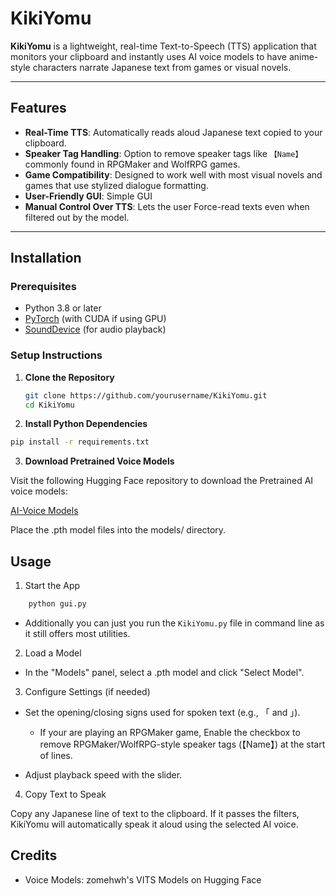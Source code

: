 # KikiYomu

**KikiYomu** is a lightweight, real-time Text-to-Speech (TTS) application that monitors your clipboard and instantly uses AI voice models to have anime-style characters narrate Japanese text from games or visual novels.

---

## Features

-  **Real-Time TTS**: Automatically reads aloud Japanese text copied to your clipboard.
-  **Speaker Tag Handling**: Option to remove speaker tags like `【Name】` commonly found in RPGMaker and WolfRPG games.
-  **Game Compatibility**: Designed to work well with most visual novels and games that use stylized dialogue formatting.
-  **User-Friendly GUI**: Simple GUI
-  **Manual Control Over TTS**: Lets the user Force-read texts even when filtered out by the model.

---

## Installation

### Prerequisites

- Python 3.8 or later
- [PyTorch](https://pytorch.org/get-started/locally/) (with CUDA if using GPU)
- [SoundDevice](https://python-sounddevice.readthedocs.io/) (for audio playback)

### Setup Instructions

1. **Clone the Repository**

   ```bash
   git clone https://github.com/yourusername/KikiYomu.git
   cd KikiYomu

2. **Install Python Dependencies**
```bash
pip install -r requirements.txt
```
3. **Download Pretrained Voice Models**

Visit the following Hugging Face repository to download the Pretrained AI voice models:

[AI-Voice Models](https://huggingface.co/spaces/zomehwh/vits-models/tree/main/pretrained_models)

Place the .pth model files into the models/ directory.

## Usage

1. Start the App
```bash
    python gui.py
```
- Additionally you can just you run the `KikiYomu.py` file in command line as it still offers most utilities.
2. Load a Model

- In the "Models" panel, select a .pth model and click "Select Model".

3. Configure Settings (if needed)

- Set the opening/closing signs used for spoken text (e.g., 「 and 」).

    - If your are playing an RPGMaker game, Enable the checkbox to remove RPGMaker/WolfRPG-style speaker tags (【Name】) at the start of lines.

- Adjust playback speed with the slider.

4. Copy Text to Speak

Copy any Japanese line of text to the clipboard.
If it passes the filters, KikiYomu will automatically speak it aloud using the selected AI voice.

## Credits

- Voice Models: zomehwh's VITS Models on Hugging Face


